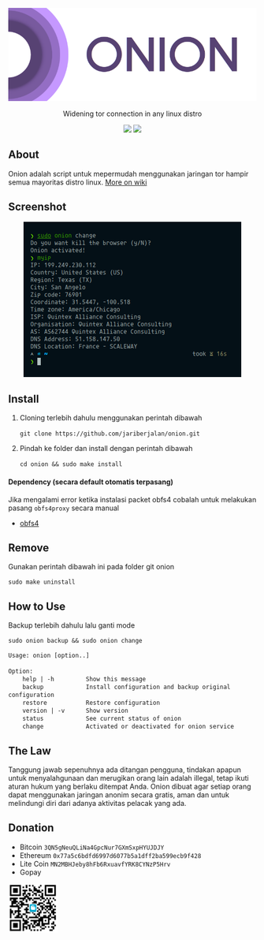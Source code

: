 <p align="center">
<img src="images/onion.png" alt="onion">
</p>

<p align="center">
Widening tor connection in any linux distro
</p>

<p align="center">
<a href="https://github.com/jariberjalan/onion/blob/master/LICENSE"><img src="https://img.shields.io/cran/l/onion?style=for-the-badge"></a>
<a href="https://github.com/jariberjalan/onion/releases"><img src="https://img.shields.io/github/v/release/jariberjalan/onion?style=for-the-badge"></a>
</p>

## About

Onion adalah script untuk mepermudah menggunakan jaringan tor hampir semua mayoritas distro linux. [More on wiki](https://github.com/jariberjalan/onion/wiki)

## Screenshot

<p align="center">
<img src="https://github.com/jariberjalan/onion/blob/master/images/screenshot01.png" alt="Screenshot"/>
</p>


## Install

1. Cloning terlebih dahulu menggunakan perintah dibawah

	`git clone https://github.com/jariberjalan/onion.git`

2. Pindah ke folder dan install dengan perintah dibawah

	`cd onion && sudo make install`

#### Dependency (secara default otomatis terpasang)
Jika mengalami error ketika instalasi packet obfs4 cobalah untuk melakukan pasang `obfs4proxy` secara manual

- [obfs4](https://community.torproject.org/relay/setup/bridge/fedora/)

## Remove
Gunakan perintah dibawah ini pada folder git onion

	sudo make uninstall
	
## How to Use
Backup terlebih dahulu lalu ganti mode

	sudo onion backup && sudo onion change


```
Usage: onion [option..]

Option: 
	help | -h         Show this message
	backup            Install configuration and backup original configuration
	restore           Restore configuration
	version | -v      Show version
	status            See current status of onion
	change            Activated or deactivated for onion service
```


## The Law
Tanggung jawab sepenuhnya ada ditangan pengguna, tindakan apapun untuk menyalahgunaan dan merugikan orang lain adalah illegal, tetap ikuti aturan hukum yang berlaku ditempat Anda. Onion dibuat agar setiap orang dapat menggunakan jaringan anonim secara gratis, aman dan untuk melindungi diri dari adanya aktivitas pelacak yang ada.


## Donation

- Bitcoin `3QN5gNeuQLiNa4GpcNur7GXmSxpHYUJDJY`
- Ethereum `0x77a5c6bdfd6997d6077b5a1dff2ba599ecb9f428`
- Lite Coin `MN2MBHJeby8hFb6RxuavfYRK8CYNzP5Hrv`
- Gopay
<img width="100" height="100" src="images/gopay.png" alt="GoPAY"/>
